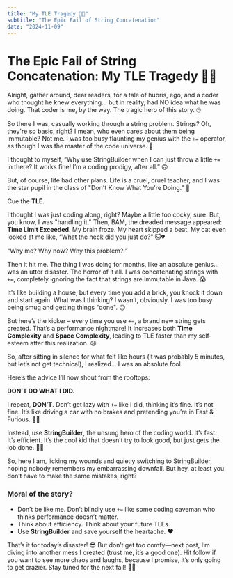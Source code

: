 ```yaml
---
title: "My TLE Tragedy 🥲💥"
subtitle: "The Epic Fail of String Concatenation"
date: "2024-11-09"
---
```


# The Epic Fail of String Concatenation: My TLE Tragedy 🥲💥

Alright, gather around, dear readers, for a tale of hubris, ego, and a coder who thought he knew everything... but in reality, had NO idea what he was doing. That coder is me, by the way. The tragic hero of this story. 🙄

So there I was, casually working through a string problem. Strings? Oh, they're so basic, right? I mean, who even cares about them being immutable? Not me. I was too busy flaunting my genius with the `+=` operator, as though I was the master of the code universe. 🌌

I thought to myself, “Why use StringBuilder when I can just throw a little `+=` in there? It works fine! I’m a coding prodigy, after all.” 🙃

But, of course, life had other plans. Life is a cruel, cruel teacher, and I was the star pupil in the class of "Don't Know What You're Doing." 🥴

Cue the **TLE**.

I thought I was just coding along, right? Maybe a little too cocky, sure. But, you know, I was "handling it." Then, BAM, the dreaded message appeared: **Time Limit Exceeded**. My brain froze. My heart skipped a beat. My cat even looked at me like, “What the heck did you just do?” 🐱💔

“Why me? Why now? Why this problem?!”

Then it hit me. The thing I was doing for months, like an absolute genius... was an utter disaster. The horror of it all. I was concatenating strings with `+=`, completely ignoring the fact that strings are immutable in Java. 😱

It’s like building a house, but every time you add a brick, you knock it down and start again. What was I thinking? I wasn’t, obviously. I was too busy being smug and getting things "done". 🙃

But here’s the kicker – every time you use `+=`, a brand new string gets created. That’s a performance nightmare! It increases both **Time Complexity** and **Space Complexity**, leading to TLE faster than my self-esteem after this realization. 😩

So, after sitting in silence for what felt like hours (it was probably 5 minutes, but let’s not get technical), I realized… I was an absolute fool.

Here’s the advice I’ll now shout from the rooftops:

**DON’T DO WHAT I DID.**

I repeat, **DON’T**. Don’t get lazy with `+=` like I did, thinking it’s fine. It’s not fine. It’s like driving a car with no brakes and pretending you’re in Fast & Furious. 🚗💨

Instead, use **StringBuilder**, the unsung hero of the coding world. It’s fast. It’s efficient. It’s the cool kid that doesn’t try to look good, but just gets the job done. 🦸‍♂️

So, here I am, licking my wounds and quietly switching to StringBuilder, hoping nobody remembers my embarrassing downfall. But hey, at least you don’t have to make the same mistakes, right?

### Moral of the story?
- Don’t be like me. Don’t blindly use `+=` like some coding caveman who thinks performance doesn’t matter.
- Think about efficiency. Think about your future TLEs.
- Use **StringBuilder** and save yourself the heartache. ❤️

That’s it for today’s disaster! 😎 But don’t get too comfy—next post, I’m diving into another mess I created (trust me, it’s a good one). Hit follow if you want to see more chaos and laughs, because I promise, it’s only going to get crazier. Stay tuned for the next fail! 🎢💥
